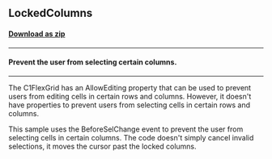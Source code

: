 ## LockedColumns
#### [Download as zip](https://grapecity.github.io/DownGit/#/home?url=https://github.com/GrapeCity/ComponentOne-WinForms-Samples/tree/master/NetFramework\FlexGrid\CS\LockedColumns)
____
#### Prevent the user from selecting certain columns.
____
The C1FlexGrid has an AllowEditing property that can be used to prevent users from editing cells in certain rows and columns.
However, it doesn't have properties to prevent users from selecting cells in certain rows and columns.

This sample uses the BeforeSelChange event to prevent the user from selecting cells in certain columns.
The code doesn't simply cancel invalid selections, it moves the cursor past the locked columns.
